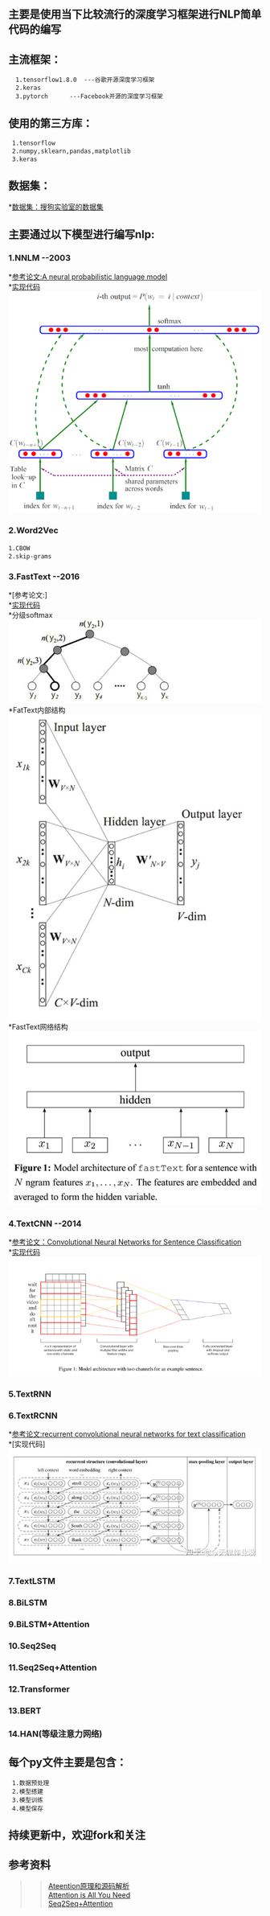 ## 主要是使用当下比较流行的深度学习框架进行NLP简单代码的编写

## 主流框架：

      1.tensorflow1.8.0  ---谷歌开源深度学习框架
      2.keras
      3.pytorch      ---Facebook开源的深度学习框架

## 使用的第三方库：

     1.tensorflow
     2.numpy,sklearn,pandas,matplotlib
     3.keras
## 数据集：
   *[数据集：搜狗实验室的数据集](https://www.sogou.com/labs/resource/cs.php)
   
## 主要通过以下模型进行编写nlp:

### 1.NNLM  --2003

  *[参考论文:A neural probabilistic language model](http://www.pengjingtian.com/2016/09/17/nnlm/)\
  *[实现代码](https://github.com/jiangzhongkai/NLP_From_Zero_to_One/tree/master/NNLM)\
  ![image](images/nnlm.png)

### 2.Word2Vec 

    1.CBOW
    2.skip-grams

### 3.FastText  --2016

  *[参考论文:]\
  *[实现代码](https://github.com/jiangzhongkai/NLP_From_Zero_to_One/tree/master/FastText)\
  *分级softmax![image](images/H-softmax.jpg)\
  *FatText内部结构![image](images/fasttext.jpg)\
  *FastText网络结构![image](images/fasttext_model.jpg)
    

### 4.TextCNN   --2014 

  *[参考论文：Convolutional Neural Networks for Sentence Classification](https://arxiv.org/abs/1408.5882)\
  *[实现代码](https://github.com/jiangzhongkai/NLP_From_Zero_to_One/tree/master/TextCNN)\
  ![image](images/textCNN.jpg)
  
### 5.TextRNN

### 6.TextRCNN

  *[参考论文:recurrent convolutional neural networks for text classification](https://www.aaai.org/ocs/index.php/AAAI/AAAI15/paper/view/9745/9552)\
  *[实现代码]\
  ![image](images/TextRCNN.jpg)
  

### 7.TextLSTM

### 8.BiLSTM

### 9.BiLSTM+Attention

### 10.Seq2Seq

### 11.Seq2Seq+Attention

### 12.Transformer

### 13.BERT 

### 14.HAN(等级注意力网络)
     

## 每个py文件主要是包含：

     1.数据预处理
     2.模型搭建
     3.模型训练
     4.模型保存

## 持续更新中，欢迎fork和关注


## 参考资料
   >>[Ateention原理和源码解析](https://zhuanlan.zhihu.com/p/43493999)\
   >>[Attention is All You Need](https://arxiv.org/pdf/1706.03762.pdf)\
   >>[Seq2Seq+Attention](https://zhuanlan.zhihu.com/p/40920384)



